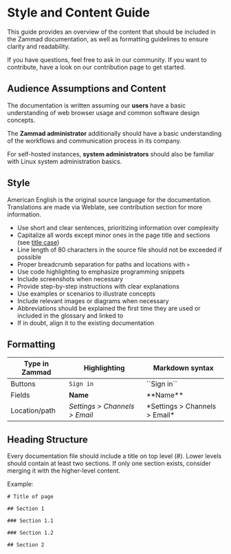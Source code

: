 # Style and Content Guide

This guide provides an overview of the content that should be included in the
Zammad documentation, as well as formatting guidelines to ensure clarity and
readability.

If you have questions, feel free to ask in our community. If you want
to contribute, have a look on our contribution page to get started.

## Audience Assumptions and Content

The documentation is written assuming our **users** have a basic understanding
of web browser usage and common software design concepts.

The **Zammad administrator** additionally should have a basic understanding of
the workflows and communication process in its company.

For self-hosted instances, **system administrators** should also be familiar
with Linux system administration basics.

## Style

American English is the original source language for the documentation.
Translations are made via Weblate, see contribution section for more
information.

* Use short and clear sentences, prioritizing information over complexity
* Capitalize all words except minor ones in the page title and sections
(see [title case](https://en.wikipedia.org/wiki/Title_case))
* Line length of 80 characters in the source file should not be exceeded if
possible
* Proper breadcrumb separation for paths and locations with `>`
* Use code highlighting to emphasize programming snippets
* Include screenshots when necessary
* Provide step-by-step instructions with clear explanations
* Use examples or scenarios to illustrate concepts
* Include relevant images or diagrams when necessary
* Abbreviations should be explained the first time they are used or included
in the glossary and linked to
* If in doubt, align it to the existing documentation


## Formatting

| Type in Zammad | Highlighting                  | Markdown syntax                 |
|----------------|-------------------------------|---------------------------------|
| Buttons        | ``Sign in``                   | \`\`Sign in\`\`                 |
| Fields         | **Name**                      | \*\*Name\*\*                    |
| Location/path  | *Settings > Channels > Email* | \*Settings > Channels > Email\* |


## Heading Structure

Every documentation file should include a title on top level (#). Lower
levels should contain at least two sections. If only one section exists,
consider merging it with the higher-level content.

Example:

`# Title of page`

`## Section 1`

`### Section 1.1`

`### Section 1.2`

`## Section 2`

